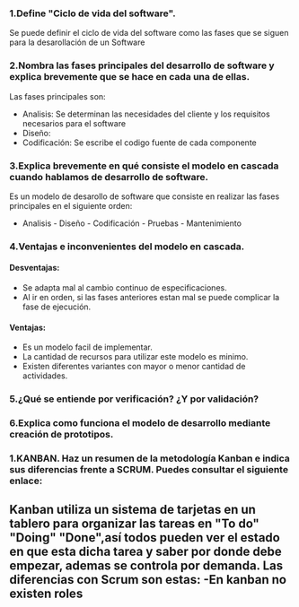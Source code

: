  ### 1.Define "Ciclo de vida del software".
Se puede definir el ciclo de vida del software como las fases que se siguen para la desarollación de un Software


 ### 2.Nombra las fases principales del desarrollo de software y explica brevemente que se hace en cada una de ellas.
Las fases principales son:
- Analisis: Se determinan las necesidades del cliente y los requisitos necesarios para el software
- Diseño: 
- Codificación: Se escribe el codigo fuente de cada componente



 ### 3.Explica brevemente en qué consiste el modelo en cascada cuando hablamos de desarrollo de software.
 Es un modelo de desarollo de software que consiste en realizar las fases principales en el siguiente orden:
 - Analisis - Diseño - Codificación - Pruebas - Mantenimiento


 ### 4.Ventajas e inconvenientes del modelo en cascada.
 #### Desventajas:
 - Se adapta mal al cambio continuo de especificaciones.
 - Al ir en orden, si las fases anteriores estan mal se puede complicar la fase de ejecución.
 
 #### Ventajas:
 - Es un modelo facil de implementar.
 - La cantidad de recursos para utilizar este modelo es minimo.
 - Existen diferentes variantes con mayor o menor cantidad de actividades.


 ### 5.¿Qué se entiende por verificación? ¿Y por validación?

 ### 6.Explica como funciona el modelo de desarrollo mediante creación de prototipos.
 
 
 ### 1.KANBAN. Haz un resumen de la metodología Kanban e indica sus diferencias frente a SCRUM. Puedes consultar el siguiente enlace:
 Kanban utiliza un sistema de tarjetas en un tablero para organizar las tareas en "To do" "Doing" "Done",así todos pueden ver el estado en que esta dicha    tarea y saber por donde debe empezar, ademas se controla por demanda. Las diferencias con Scrum son estas:
  -En kanban no existen roles
   -

